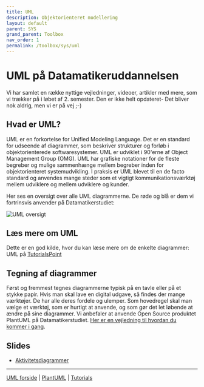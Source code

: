 ```yaml
---
title: UML
description: Objektorienteret modellering
layout: default
parent: SYS
grand_parent: Toolbox
nav_order: 1
permalink: /toolbox/sys/uml
---
```

# UML på Datamatikeruddannelsen

Vi har samlet en række nyttige vejledninger,  videoer, artikler med mere, som vi trækker på i løbet af 2. semester. Den er ikke helt opdateret- Det bliver nok aldrig, men vi er på vej ;-)

## Hvad er UML?

UML er en forkortelse for Unified Modeling Language. Det er en standard for udseende af diagrammer, som beskriver strukturer og forløb i objektorienterede softwaresystemer. UML er udviklet i 90'erne af Object Management Group (OMG). UML har grafiske notationer for de fleste begreber og mulige sammenhænge mellem begreber inden for objektorienteret systemudvikling. I praksis er UML blevet til en de facto standard og anvendes mange steder som et vigtigt kommunikationsværktøj mellem udviklere og mellem udviklere og kunder.

Her ses en oversigt over alle UML diagrammerne. De røde og blå er dem vi fortrinsvis anvender på Datamatikerstudiet:

![UML oversigt](https://i.imgur.com/8IApVIX.png)

## Læs mere om UML

Dette er en god kilde, hvor du kan læse mere om de enkelte diagrammer: UML på [TutorialsPoint](https://www.tutorialspoint.com/uml/)

## Tegning af diagrammer

Først og fremmest tegnes diagrammerne typisk på en tavle eller på et stykke papir. Hvis man skal lave en digital udgave, så findes der mange værktøjer. De har alle deres fordele og ulemper. Som hovedregel skal man vælge et værktøj, som er hurtigt at anvende, og som gør det let løbende at ændre på sine diagrammer. Vi anbefaler at anvende Open Source produktet PlantUML på Datamatikerstudiet. [Her er en vejledning til hvordan du kommer i gang](./plantuml.md).

## Slides

* [Aktivitetsdiagrammer](./docs/Larman-28-Activity-diagrams.pdf)

* * *

[UML forside](README.md) | [PlantUML](./plantuml.md) | [Tutorials](./tutorials.md)
